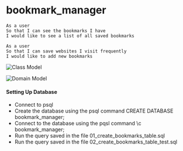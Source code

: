 # bookmark_manager

```
As a user
So that I can see the bookmarks I have
I would like to see a list of all saved bookmarks
```

```
As a user
So that I can save websites I visit frequently
I would like to add new bookmarks
```

![Class Model](/public/ClassModel.png)

![Domain Model](/public/DomainModel.png)


#### Setting Up Database

- Connect to psql
- Create the database using the psql command CREATE DATABASE bookmark_manager;
- Connect to the database using the pqsl command \c bookmark_manager;
- Run the query saved in the file 01_create_bookmarks_table.sql
- Run the query saved in the file 02_create_bookmarks_table_test.sql